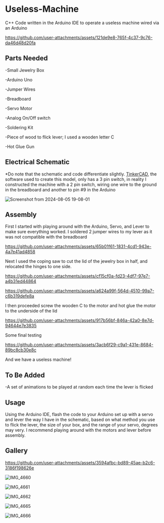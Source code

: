 # Useless-Machine
C++ Code written in the Arduino IDE to operate a useless machine wired via an Arduino



https://github.com/user-attachments/assets/121de9e8-765f-4c37-9c76-da46d48d20fa

**Parts Needed**
----------------

-Small Jewelry Box

-Arduino Uno

-Jumper Wires

-Breadboard

-Servo Motor

-Analog On/Off switch

-Soldering Kit

-Piece of wood to flick lever; I used a wooden letter C

-Hot Glue Gun

**Electrical Schematic**
--------------------------------
*Do note that the schematic and code differentiate slightly. [TinkerCAD](https://www.tinkercad.com/things/kMWulgZLL8i-useless-machine?sharecode=5dkIR5VH-87gIND9-IOSwX-LeVgSRr_aGPPudwdT47Y), the software used to create this model, only has a 3 pin switch, in reality I constructed the machine with a 2 pin switch, wiring one wire to the ground in the breadboard and another to pin #9 in the Arduino

![Screenshot from 2024-08-05 19-08-01](https://github.com/user-attachments/assets/542f2985-4810-46ea-bd47-15915856fb3c)

**Assembly**
-------------------
First I started with playing around with the Arduino, Servo, and Lever to make sure everything worked. I soldered 2 jumper wires to my lever as it was not compatible with the breadboard



https://github.com/user-attachments/assets/65b01f61-1831-4cd1-943e-4a7e41ad4858

Next I used the coping saw to cut the lid of the jewelry box in half, and relocated the hinges to one side.





https://github.com/user-attachments/assets/cf15cf0a-fd23-4df7-97e7-a4b31ed44864







https://github.com/user-attachments/assets/a624a99f-564d-4510-99a7-c6b319defe8a



I then proceeded screw the wooden C to the motor and hot glue the motor to the underside of the lid 



https://github.com/user-attachments/assets/917b56bf-846a-42a0-8e7d-94644e7e3835


Some final testing



https://github.com/user-attachments/assets/3acb6f29-c9a1-431e-8684-89bc8cb30e8c



And we have a useless machine!



**To Be Added**
------------
-A set of animations to be played at random each time the lever is flicked

**Usage**
-------------------
Using the Arduino IDE, flash the code to your Arduino set up with a servo and lever the way I have in the schematic, based on what method you use to flick the lever, the size of your box, and the range of your servo, degrees may very. I recommend playing around with the motors and lever before assembly.

**Gallery**
-------------


https://github.com/user-attachments/assets/3594afbc-bd89-45ae-b2c6-3186f198626e



![IMG_4660](https://github.com/user-attachments/assets/074da02a-78aa-4f94-9e81-d0a5c0d78f44)

![IMG_4661](https://github.com/user-attachments/assets/d3eb69ea-8b42-4f36-a2fd-061aa24f6ac9)

![IMG_4662](https://github.com/user-attachments/assets/df9320a7-a37e-4973-84f0-f73e2678f3a3)

![IMG_4665](https://github.com/user-attachments/assets/0ed7bb6c-30ac-46f1-b7d6-24e91eb46e59)

![IMG_4666](https://github.com/user-attachments/assets/bee16bf0-c568-4d43-9e29-5719b847531c)

